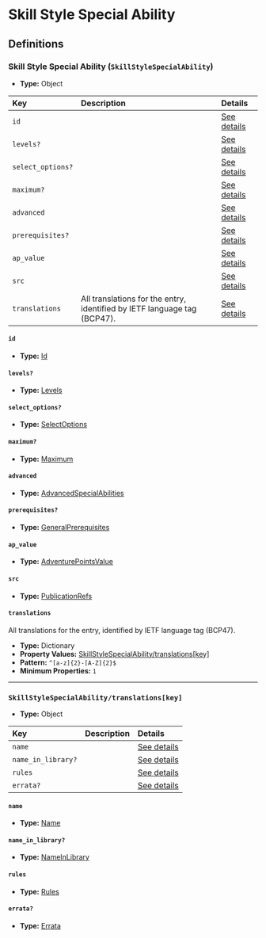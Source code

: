 # Skill Style Special Ability

## Definitions

### <a name="SkillStyleSpecialAbility"></a> Skill Style Special Ability (`SkillStyleSpecialAbility`)

- **Type:** Object

Key | Description | Details
:-- | :-- | :--
`id` |  | <a href="#SkillStyleSpecialAbility/id">See details</a>
`levels?` |  | <a href="#SkillStyleSpecialAbility/levels">See details</a>
`select_options?` |  | <a href="#SkillStyleSpecialAbility/select_options">See details</a>
`maximum?` |  | <a href="#SkillStyleSpecialAbility/maximum">See details</a>
`advanced` |  | <a href="#SkillStyleSpecialAbility/advanced">See details</a>
`prerequisites?` |  | <a href="#SkillStyleSpecialAbility/prerequisites">See details</a>
`ap_value` |  | <a href="#SkillStyleSpecialAbility/ap_value">See details</a>
`src` |  | <a href="#SkillStyleSpecialAbility/src">See details</a>
`translations` | All translations for the entry, identified by IETF language tag (BCP47). | <a href="#SkillStyleSpecialAbility/translations">See details</a>

#### <a name="SkillStyleSpecialAbility/id"></a> `id`

- **Type:** <a href="../_Activatable.md#Id">Id</a>

#### <a name="SkillStyleSpecialAbility/levels"></a> `levels?`

- **Type:** <a href="../_Activatable.md#Levels">Levels</a>

#### <a name="SkillStyleSpecialAbility/select_options"></a> `select_options?`

- **Type:** <a href="../_Activatable.md#SelectOptions">SelectOptions</a>

#### <a name="SkillStyleSpecialAbility/maximum"></a> `maximum?`

- **Type:** <a href="../_Activatable.md#Maximum">Maximum</a>

#### <a name="SkillStyleSpecialAbility/advanced"></a> `advanced`

- **Type:** <a href="../_Activatable.md#AdvancedSpecialAbilities">AdvancedSpecialAbilities</a>

#### <a name="SkillStyleSpecialAbility/prerequisites"></a> `prerequisites?`

- **Type:** <a href="../_Prerequisite.md#GeneralPrerequisites">GeneralPrerequisites</a>

#### <a name="SkillStyleSpecialAbility/ap_value"></a> `ap_value`

- **Type:** <a href="../_Activatable.md#AdventurePointsValue">AdventurePointsValue</a>

#### <a name="SkillStyleSpecialAbility/src"></a> `src`

- **Type:** <a href="../source/_PublicationRef.md#PublicationRefs">PublicationRefs</a>

#### <a name="SkillStyleSpecialAbility/translations"></a> `translations`

All translations for the entry, identified by IETF language tag (BCP47).

- **Type:** Dictionary
- **Property Values:** <a href="#SkillStyleSpecialAbility/translations[key]">SkillStyleSpecialAbility/translations[key]</a>
- **Pattern:** `^[a-z]{2}-[A-Z]{2}$`
- **Minimum Properties:** `1`

---

### <a name="SkillStyleSpecialAbility/translations[key]"></a> `SkillStyleSpecialAbility/translations[key]`

- **Type:** Object

Key | Description | Details
:-- | :-- | :--
`name` |  | <a href="#SkillStyleSpecialAbility/translations[key]/name">See details</a>
`name_in_library?` |  | <a href="#SkillStyleSpecialAbility/translations[key]/name_in_library">See details</a>
`rules` |  | <a href="#SkillStyleSpecialAbility/translations[key]/rules">See details</a>
`errata?` |  | <a href="#SkillStyleSpecialAbility/translations[key]/errata">See details</a>

#### <a name="SkillStyleSpecialAbility/translations[key]/name"></a> `name`

- **Type:** <a href="../_Activatable.md#Name">Name</a>

#### <a name="SkillStyleSpecialAbility/translations[key]/name_in_library"></a> `name_in_library?`

- **Type:** <a href="../_Activatable.md#NameInLibrary">NameInLibrary</a>

#### <a name="SkillStyleSpecialAbility/translations[key]/rules"></a> `rules`

- **Type:** <a href="../_Activatable.md#Rules">Rules</a>

#### <a name="SkillStyleSpecialAbility/translations[key]/errata"></a> `errata?`

- **Type:** <a href="../source/_Erratum.md#Errata">Errata</a>
